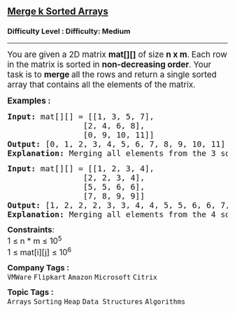 <h2><a href="https://www.geeksforgeeks.org/problems/merge-k-sorted-arrays/1?page=1&category=Heap&difficulty=Easy,Medium&status=unsolved&sortBy=submissions">Merge k Sorted Arrays</a></h2><h3>Difficulty Level : Difficulty: Medium</h3><hr><div class="problems_problem_content__Xm_eO"><p class="MsoNormal"><span style="font-size: 14pt;">You are given a 2D matrix <strong>mat[][]</strong> of size <strong>n x m</strong>.<strong> </strong></span><span style="font-size: 14pt;">Each row in the matrix is sorted in <strong>non-decreasing order</strong>. Your task is to <strong>merge </strong>all the rows and return a single sorted array that contains all the elements of the matrix.</span></p>
<p class="MsoNormal"><span style="font-size: 14pt;"><strong>Examples :</strong> </span></p>
<pre><span style="font-size: 18px;"><strong>Input: </strong>mat[][] = [[1, 3, 5, 7],<br></span><span style="font-size: 18px;">                [2, 4, 6, 8], <br></span><span style="font-size: 18px;"><span style="font-size: 18px;">                [0, 9, 10, 11]]</span><strong style="font-size: 18px;"><br></strong><strong style="font-size: 18px;">Output: </strong><span style="font-size: 18px;">[0, 1, 2, 3, 4, 5, 6, 7, 8, 9, 10, 11]</span><strong style="font-size: 18px;">
Explanation: </strong></span><span style="font-size: 18px;">Merging all elements from the 3 sorted arrays and sorting them results in: [0, 1, 2, 3, 4, 5, 6, 7, 8, 9, 10, 11].</span></pre>
<pre><span style="font-size: 18px;"><strong>Input: </strong>mat[][] = [[1, 2, 3, 4], <br>                [2, 2, 3, 4],<br>                [5, 5, 6, 6],<br>                [7, 8, 9, 9]]<br><strong>Output: </strong>[1, 2, 2, 2, 3, 3, 4, 4, 5, 5, 6, 6, 7, 8, 9, 9] <strong>
Explanation: </strong>Merging all elements from the 4 sorted arrays and sorting </span><span style="font-size: 14pt;">them results in:[1, 2, 2, 2, 3, 3, 4, 4, 5, 5, 6, 6, 7, 8, 9, 9]</span></pre>
<p><span style="font-size: 18px;"><strong>Constraints</strong>:<br>1 ≤ n * m ≤ 10<sup>5</sup><br>1 ≤ mat[i][j] ≤ 10<sup>6</sup></span></p></div><p><span style=font-size:18px><strong>Company Tags : </strong><br><code>VMWare</code>&nbsp;<code>Flipkart</code>&nbsp;<code>Amazon</code>&nbsp;<code>Microsoft</code>&nbsp;<code>Citrix</code>&nbsp;<br><p><span style=font-size:18px><strong>Topic Tags : </strong><br><code>Arrays</code>&nbsp;<code>Sorting</code>&nbsp;<code>Heap</code>&nbsp;<code>Data Structures</code>&nbsp;<code>Algorithms</code>&nbsp;